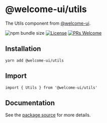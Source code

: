 # @welcome-ui/utils

The Utils component from [@welcome-ui](https://welcome-ui.com).

![npm bundle size](https://img.shields.io/bundlephobia/minzip/@welcome-ui/utils) [![License](https://img.shields.io/npm/l/welcome-ui.svg)](https://github.com/WTTJ/welcome-ui/tree/main/LICENSE) [![PRs Welcome](https://img.shields.io/badge/PRs-welcome-mediumspringgreen.svg)](ttps://github.com/WTTJ/welcome-ui/tree/main/CONTRIBUTING.mdx)

## Installation

    yarn add @welcome-ui/utils

## Import

    import { Utils } from '@welcome-ui/utils'

## Documentation

See the [package source](https://github.com/WTTJ/welcome-ui/tree/main/packages/Utils) for more details.
